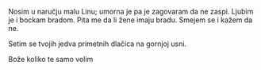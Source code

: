 Nosim u naručju malu Linu; umorna je pa je zagovaram da ne zaspi. Ljubim je i bockam bradom. Pita me da li žene imaju bradu. Smejem se i kažem da ne.

Setim se tvojih jedva primetnih dlačica na gornjoj usni.

Bože koliko te samo volim